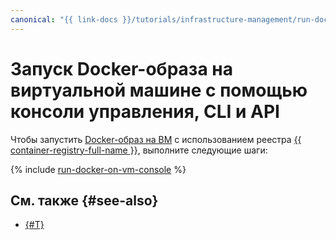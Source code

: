 ```yaml
---
canonical: "{{ link-docs }}/tutorials/infrastructure-management/run-docker-on-vm/console"
---
```


# Запуск Docker-образа на виртуальной машине с помощью консоли управления, CLI и API

Чтобы запустить [Docker-образ на ВМ](index.md) с использованием реестра [{{ container-registry-full-name }}](../../container-registry/), выполните следующие шаги:

{% include [run-docker-on-vm-console](../../../_tutorials/infrastructure/run-docker-on-vm-console.md) %}

## См. также {#see-also}

* [{#T}](terraform.md)